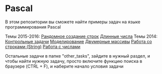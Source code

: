 Pascal
======

В этом репозитории вы сможете найти примеры задач на языке программирования Pascal

Темы 2015-2016:
  [Рандомное создание строк](https://github.com/ArtiX-GP/Pascal/tree/master/2015-2016/string)
  [Длинные числа](https://github.com/ArtiX-GP/Pascal/tree/master/2015-2016/string/long_numbers)
Темы 2014:
  [Контрольные задачи](https://github.com/ArtiX-GP/Pascal/tree/master/control_task/2014)
  [Моделирование](https://github.com/ArtiX-GP/Pascal/tree/master/modeling)
  [Двумерные массивы](https://github.com/ArtiX-GP/Pascal/tree/master/other_tasks/A_TWO_DIMENSIONAL_ARRAY)
  [Работа со строками (String)](https://github.com/ArtiX-GP/Pascal/tree/master/other_tasks/STRING)
  [Работа с числами](https://github.com/ArtiX-GP/Pascal/tree/master/other_tasks/numbers)

Остальные задачи в папке "other_tasks", зайдите в нужный раздел, и чтобы найти нужную задачу, просто включите функцию поиска в браузере (CTRL + F), и наберите начало условия задачи
